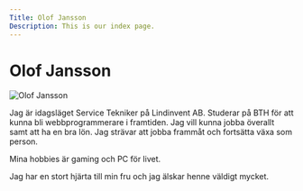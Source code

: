 ```yaml
---
Title: Olof Jansson
Description: This is our index page.
---
```


Olof Jansson
==========================

![Olof Jansson](img/olof-crop.jpeg "Olof Jansson")

Jag är idagsläget Service Tekniker på Lindinvent AB. Studerar på BTH för att kunna bli webbprogrammerare i framtiden. Jag vill kunna jobba överallt samt att ha en bra lön. Jag strävar att jobba frammåt och fortsätta växa som person. 

Mina hobbies är gaming och PC för livet. 

Jag har en stort hjärta till min fru och jag älskar henne väldigt mycket.
